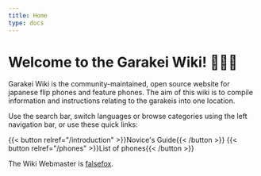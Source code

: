 ```yaml
---
title: Home
type: docs
---
```

# Welcome to the Garakei Wiki! 📱🇯🇵

Garakei Wiki is the community-maintained, open source website for japanese flip phones and feature phones. The aim of this wiki is to compile information and instructions relating to the garakeis into one location.

Use the search bar, switch languages or browse categories using the left navigation bar, or use these quick links:

{{< button relref="/introduction" >}}Novice's Guide{{< /button >}} {{< button relref="/phones" >}}List of phones{{< /button >}} 


The Wiki Webmaster is [falsefox](https://github.com/false-fox).